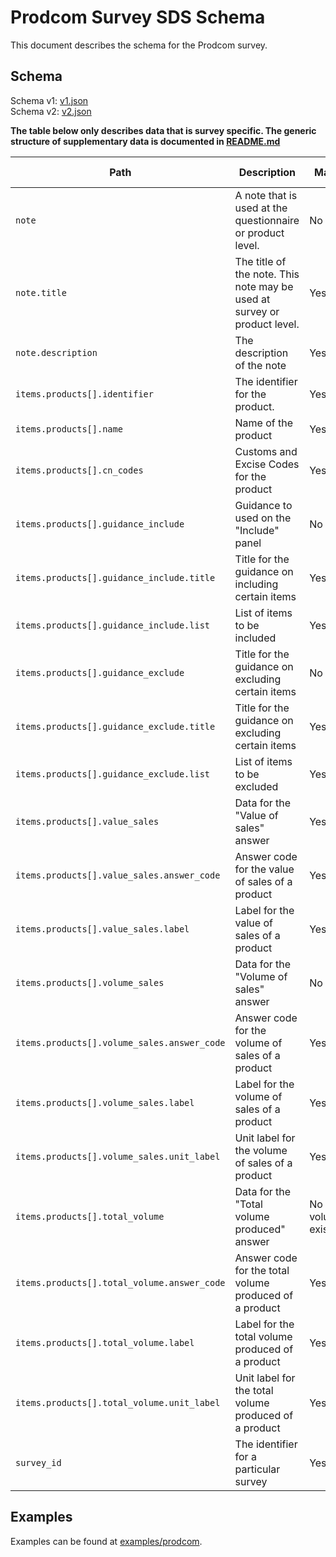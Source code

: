 # Prodcom Survey SDS Schema

This document describes the schema for the Prodcom survey.

## Schema

Schema v1: [v1.json](/schemas/prodcom/v1.json)   
Schema v2: [v2.json](/schemas/prodcom/v2.json)

**The table below only describes data that is survey specific. The generic structure of supplementary data is documented in [README.md](/docs/README.md)**

| Path                                         | Description                                                              | Mandatory                       | Present in v1/v2/both |
|----------------------------------------------|--------------------------------------------------------------------------|---------------------------------|-----------------------|
| `note`                                       | A note that is used at the questionnaire or product level.               | No                              | Both                  |
| `note.title`                                 | The title of the note. This note may be used at survey or product level. | Yes                             | Both                  |
| `note.description`                           | The description of the note                                              | Yes                             | Both                  |
| `items.products[].identifier`                | The identifier for the product.                                          | Yes                             | Both                  |
| `items.products[].name`                      | Name of the product                                                      | Yes                             | Both                  |
| `items.products[].cn_codes`                  | Customs and Excise Codes for the product                                 | Yes                             | Both                  |
| `items.products[].guidance_include`          | Guidance to used on the "Include" panel                                  | No                              | Both                  |
| `items.products[].guidance_include.title`    | Title for the guidance on including certain items                        | Yes                             | Both                  |
| `items.products[].guidance_include.list`     | List of items to be included                                             | Yes                             | Both                  |
| `items.products[].guidance_exclude`          | Title for the guidance on excluding certain items                        | No                              | Both                  |
| `items.products[].guidance_exclude.title`    | Title for the guidance on excluding certain items                        | Yes                             | Both                  |
| `items.products[].guidance_exclude.list`     | List of items to be excluded                                             | Yes                             | Both                  |
| `items.products[].value_sales`               | Data for the "Value of sales" answer                                     | Yes                             | Both                  |
| `items.products[].value_sales.answer_code`   | Answer code for the value of sales of a product                          | Yes                             | Both                  |
| `items.products[].value_sales.label`         | Label for the value of sales of a product                                | Yes                             | Both                  |
| `items.products[].volume_sales`              | Data for the "Volume of sales" answer                                    | No                              | Both                  |
| `items.products[].volume_sales.answer_code`  | Answer code for the volume of sales of a product                         | Yes                             | Both                  |
| `items.products[].volume_sales.label`        | Label for the volume of sales of a product                               | Yes                             | Both                  |
| `items.products[].volume_sales.unit_label`   | Unit label for the volume of sales of a product                          | Yes                             | Both                  |
| `items.products[].total_volume`              | Data for the "Total volume produced" answer                              | No (Yes if volume_sales exists) | Both                  |
| `items.products[].total_volume.answer_code`  | Answer code for the total volume produced of a product                   | Yes                             | Both                  |
| `items.products[].total_volume.label`        | Label for the total volume produced of a product                         | Yes                             | Both                  |
| `items.products[].total_volume.unit_label`   | Unit label for the total volume produced of a product                    | Yes                             | Both                  |
| `survey_id`                                  | The identifier for a particular survey                                   | Yes                             | v2                    |


## Examples

Examples can be found at [examples/prodcom](../examples/prodcom).

